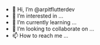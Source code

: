 - 👋 Hi, I’m @arpitflutterdev
- 👀 I’m interested in ...
- 🌱 I’m currently learning ...
- 💞️ I’m looking to collaborate on ...
- 📫 How to reach me ...

<!---
arpitflutterdev/arpitflutterdev is a ✨ special ✨ repository because its `README.md` (this file) appears on your GitHub profile.
You can click the Preview link to take a look at your changes.
--->
